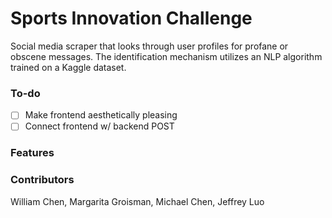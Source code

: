 # Sports Innovation Challenge
Social media scraper that looks through user profiles for profane or obscene messages. 
The identification mechanism utilizes an NLP algorithm trained on a Kaggle dataset.

### To-do
- [ ] Make frontend aesthetically pleasing
- [ ] Connect frontend w/ backend POST

### Features

### Contributors
William Chen, Margarita Groisman, Michael Chen, Jeffrey Luo